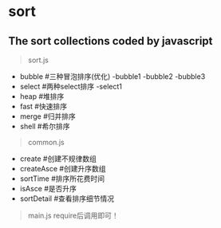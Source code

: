 # sort
## The sort collections coded by javascript

> sort.js
- bubble   #三种冒泡排序(优化)
  -bubble1
  -bubble2
  -bubble3
- select   #两种select排序
  -select1
- heap     #堆排序
- fast     #快速排序
- merge    #归并排序
- shell    #希尔排序

> common.js
- create      #创建不规律数组
- createAsce  #创建升序数组
- sortTime    #排序所花费时间
- isAsce      #是否升序
- sortDetail  #查看排序细节情况

> main.js
require后调用即可！

